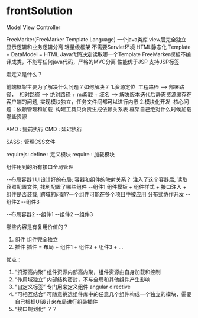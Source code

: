 # frontSolution

Model View Controller

FreeMarker(FreeMarker Template Language) 一个java类库  view层完全独立 显示逻辑和业务逻辑分离 轻量级框架 不需要Servlet环境
HTML静态化
Template + DataModel = HTML
Java代码决定读取哪一个Template
FreeMarker模板不编译成类，不能写任何java代码，严格的MVC分离
性能优于JSP 支持JSP标签

宏定义是什么？

前端框架主要为了解决什么问题？如何解决？
1.资源定位
  工程路径 --> 部署路径，
  相对路径 --> 绝对路径 + md5戳 + 域名 --> 解决版本迭代后静态资源缓存在客户端的问题, 实现模块独立，任务文件间都可以进行内嵌
2.模块化开发
  核心问题：依赖管理和加载
  构建工具只负责生成依赖关系表 框架自己绝对什么时候加载哪些资源
  
  
AMD : 提前执行
CMD : 延迟执行

SASS : 管理CSS文件

requirejs:
define : 定义模块
require : 加载模块

组件用到的所有接口全局管理


--布局容器1  UI设计好的布局; 容器和组件的映射关系？ 注入了这个容器后, 读取容器配置文件, 找到配置了哪些组件
	--组件1  组件模板 + 组件样式 + 接口注入 + 组件是否装载; 跨域的问题?一个组件可能在多个项目中被应用   分布式协作开发 
	--组件2
	--组件3

--布局容器2
	--组件1
	--组件2
	--组件3
	
哪些内容是有复用价值的？
1. 组件 
	组件完全独立
2. 插件 
	插件 = 布局 + 组件1 + 组件2 + 组件3 + ...


优点：
1. “资源高内聚” 组件资源内部高内聚，组件资源由自身加载和控制
2. “作用域独立” 内部结构密封，不与全局和其他组件产生影响
3. “自定义标签” 专门用来定义组件 angular directive
4. “可相互结合” 可随意挑选组件库中的任意几个组件构成一个独立的模块，需要自己根据UI设计来布局进行组装插件
5. “接口规划化” ？？



















